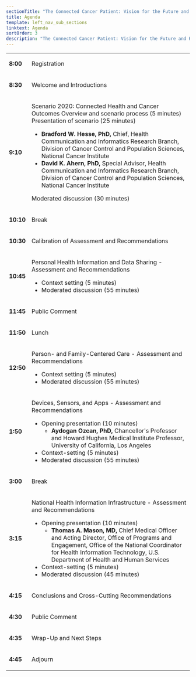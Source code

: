 ```yaml
---
sectionTitle: "The Connected Cancer Patient: Vision for the Future and Recommendations for Action"
title: Agenda
template: left_nav_sub_sections
linktext: Agenda
sortOrder: 3
description: "The Connected Cancer Patient: Vision for the Future and Recommendations for Action - Meeting Agenda"
---
```


<table class="agenda-table">
<tbody>
<tr><td>

**8:00**</td><td>

Registration

</td></tr>
<tr><td>

**8:30**</td><td>

Welcome and Introductions

</td></tr>
<tr><td>

**9:10**</td><td>

Scenario 2020: Connected Health and Cancer Outcomes
Overview and scenario process (5 minutes)
Presentation of scenario (25 minutes)

- **Bradford W. Hesse, PhD,** Chief, Health Communication and Informatics Research Branch, Division of Cancer Control and Population Sciences, National Cancer Institute
- **David K. Ahern, PhD,** Special Advisor, Health Communication and Informatics Research Branch, Division of Cancer Control and Population Sciences, National Cancer Institute

Moderated discussion (30 minutes)

</td></tr>
<tr><td>

**10:10**</td><td>

Break

</td></tr>
<tr><td>

**10:30** </td><td>

Calibration of Assessment and Recommendations

</td></tr>
<tr><td>

**10:45** </td><td>

Personal Health Information and Data Sharing - Assessment and Recommendations

- Context setting (5 minutes)
- Moderated discussion (55 minutes)
</td></tr>
<tr><td>

**11:45** </td><td>

Public Comment

</td></tr>

<tr><td>

**11:50** </td><td>

Lunch

</td></tr>
<tr><td>

**12:50** </td><td>

Person- and Family-Centered Care - Assessment and Recommendations

- Context setting (5 minutes)
- Moderated discussion (55 minutes)
</td></tr>
<tr><td>

**1:50** </td><td>

Devices, Sensors, and Apps - Assessment and Recommendations

- Opening presentation (10 minutes)
  - **Aydogan Ozcan, PhD,** Chancellor's Professor and Howard Hughes Medical Institute Professor, University of California, Los Angeles
- Context-setting (5 minutes)
- Moderated discussion (55 minutes)
</td></tr>
<tr><td>

**3:00** </td><td>

Break

</td></tr>
<tr><td>

**3:15** </td><td>

National Health Information Infrastructure - Assessment and Recommendations

- Opening presentation (10 minutes)
  - **Thomas A. Mason, MD,** Chief Medical Officer and Acting Director, Office of Programs and Engagement, Office of the National Coordinator for Health Information Technology, U.S. Department of Health and Human Services
- Context-setting (5 minutes)
- Moderated discussion (45 minutes)
</td></tr>
<tr><td>

**4:15** </td><td>

Conclusions and Cross-Cutting Recommendations

</td></tr>
<tr><td>

**4:30** </td><td>

Public Comment

</td></tr>
<tr><td>

**4:35** </td><td>

Wrap-Up and Next Steps

</td></tr>
<tr><td>

**4:45** </td><td>

Adjourn

</td></tr>
</tbody></table>
